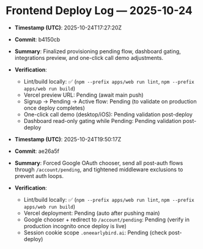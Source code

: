 # Frontend Deploy Log — 2025-10-24

- **Timestamp (UTC)**: 2025-10-24T17:27:20Z
- **Commit**: b4150cb
- **Summary**: Finalized provisioning pending flow, dashboard gating, integrations preview, and one-click call demo adjustments.
- **Verification**:
  - Lint/build locally: ✅ (`npm --prefix apps/web run lint`, `npm --prefix apps/web run build`)
  - Vercel preview URL: Pending (await main push)
  - Signup → Pending → Active flow: Pending (to validate on production once deploy completes)
  - One-click call demo (desktop/iOS): Pending validation post-deploy
  - Dashboard read-only gating while Pending: Pending validation post-deploy

- **Timestamp (UTC)**: 2025-10-24T19:50:17Z
- **Commit**: ae26a5f
- **Summary**: Forced Google OAuth chooser, send all post-auth flows through `/account/pending`, and tightened middleware exclusions to prevent auth loops.
- **Verification**:
  - Lint/build locally: ✅ (`npm --prefix apps/web run lint`, `npm --prefix apps/web run build`)
  - Vercel deployment: Pending (auto after pushing main)
  - Google chooser + redirect to `/account/pending`: Pending (verify in production incognito once deploy is live)
  - Session cookie scope `.oneearlybird.ai`: Pending (check post-deploy)
